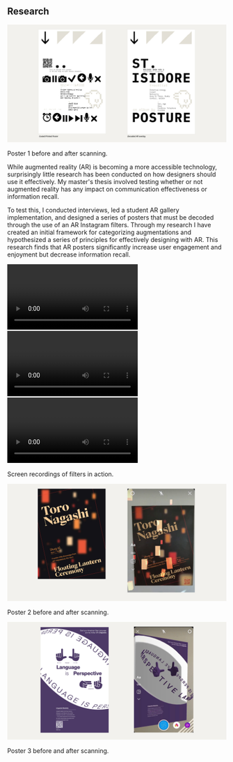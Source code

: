 

## Research

<!--#region Image Container-->
<div class="pb0 pb2-ns img-container mv2 mv4-ns">

<div class="img-container  ">
<img src="/assets/images/ar/image1.jpg" alt="poster before and after">
</div>

<p class="i light-silver f6 mt1 mb0 caption">Poster 1 before and after scanning.</p>
</div>
<!--#endregion-->



While augmented reality (AR) is becoming a more accessible technology, surprisingly little research has been conducted on how designers should use it effectively. My master's thesis involved testing whether or not augmented reality has any impact on communication effectiveness or information recall.

To test this, I conducted interviews, led a student AR gallery implementation, and designed a series of posters that must be decoded through the use of an AR Instagram filters. Through my research I have created an initial framework for categorizing augmentations and hypothesized a series of principles for effectively designing with AR. This research finds that AR posters significantly increase user engagement and enjoyment but decrease information recall.


<div class="mw7-ns mv2 mv4-ns">
<div class="flex-ns flex">
<!--#region Video-->
<video id="player" playsinline="" controls="" poster="" class=" w-third mr2 mr4-ns mv2">
<source src="/assets/images/ar/pangea.mp4" type="video/mp4" class="">


</video>

<!--#endregion-->

<!--#region Video-->
<video id="player" playsinline="" controls="" poster="" class="w-third mr2 mr4-ns mv2">
<source src="/assets/images/ar/toro.mp4" type="video/mp4">


</video>

<!--#region Video-->
<video id="player" playsinline="" controls="" poster="" class="w-third mr2 mr4-ns mv2">
<source src="/assets/images/ar/lingvano.mp4" type="video/mp4">


</video>
</div>

<!--#endregion-->
<p class="i light-silver f6 mt1 mb0 caption">Screen recordings of filters in action.</p>
</div>

<!--#region Image Container-->
<div class="pb0 pb2-ns img-container mv2 mv4-ns">

<div class="img-container  ">
<img src="/assets/images/ar/toro_compare.jpg" alt="poster 2 before and after">
</div>

<p class="i light-silver f6 mt1 mb0 caption">Poster 2 before and after scanning.</p>
</div>
<!--#endregion-->

<!--#region Image Container-->
<div class="pb0 pb2-ns img-container mv2 mv4-ns">

<div class="img-container  ">
<img src="/assets/images/ar/lingvano_compare.jpg" alt="poster 3 before and after">
</div>

<p class="i light-silver f6 mt1 mb0 caption">Poster 3 before and after scanning.</p>
</div>
<!--#endregion-->